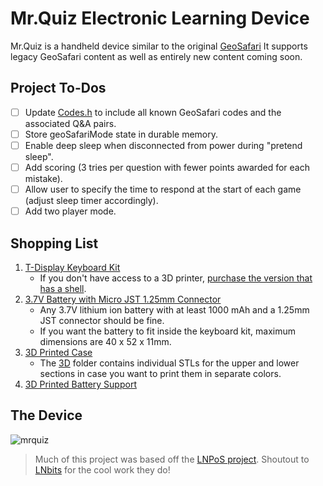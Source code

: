 # Mr.Quiz Electronic Learning Device
Mr.Quiz is a handheld device similar to the original [GeoSafari](https://en.wikipedia.org/wiki/GeoSafari) It supports legacy GeoSafari content as well as entirely new content coming soon.

## Project To-Dos
- [ ] Update [Codes.h](Codes.h) to include all known GeoSafari codes and the associated Q&A pairs.
- [ ] Store geoSafariMode state in durable memory.
- [ ] Enable deep sleep when disconnected from power during "pretend sleep".
- [ ] Add scoring (3 tries per question with fewer points awarded for each mistake).
- [ ] Allow user to specify the time to respond at the start of each game (adjust sleep timer accordingly).
- [ ] Add two player mode.

## Shopping List
1. [T-Display Keyboard Kit](https://a.aliexpress.com/_mNxfdco)
   - If you don't have access to a 3D printer, [purchase the version that has a shell](https://www.aliexpress.us/item/3256803403391540.html).
1. [3.7V Battery with Micro JST 1.25mm Connector](https://a.co/d/82xNgZM)
   - Any 3.7V lithium ion battery with at least 1000 mAh and a 1.25mm JST connector should be fine.
   - If you want the battery to fit inside the keyboard kit, maximum dimensions are 40 x 52 x 11mm. 
1. [3D Printed Case](3D/keyboard-case.stl)
   - The [3D](3D) folder contains individual STLs for the upper and lower sections in case you want to print them in separate colors. 
3. [3D Printed Battery Support](3D/battery-support.stl)

## The Device

![mrquiz](https://user-images.githubusercontent.com/7928540/229888725-3ef2f42c-9a16-4bfd-ad37-2b7054d0659a.jpg)

> Much of this project was based off the [LNPoS project](https://github.com/lnbits/lnpos/tree/main). Shoutout to [LNbits](https://github.com/lnbits) for the cool work they do!
